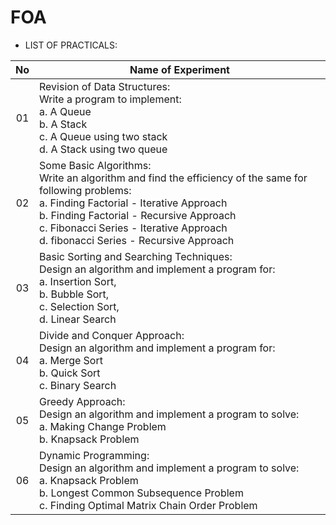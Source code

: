 # FOA

- LIST OF PRACTICALS:

|No|Name of Experiment|
|:----------------:|-------------------------------|
|01|Revision of Data Structures: <br> Write a program to implement: <br> a. A Queue <br> b. A Stack <br> c. A Queue using two stack <br> d. A Stack using two queue |
|02|Some Basic Algorithms: <br> Write an algorithm and find the efficiency of the same for following problems: <br> a. Finding Factorial - Iterative Approach <br> b. Finding Factorial - Recursive Approach <br> c. Fibonacci Series - Iterative Approach <br> d. fibonacci Series - Recursive Approach |
|03|Basic Sorting and Searching Techniques: <br> Design an algorithm and implement a program for: <br> a. Insertion Sort, <br> b. Bubble Sort, <br> c. Selection Sort, <br> d. Linear Search |
|04|Divide and Conquer Approach:<br> Design an algorithm and implement a program for: <br> a. Merge Sort <br> b. Quick Sort <br> c. Binary Search |
|05|Greedy Approach:<br> Design an algorithm and implement a program to solve:<br> a. Making Change Problem<br> b. Knapsack Problem|
|06|Dynamic Programming: <br> Design an algorithm and implement a program to solve: <br> a. Knapsack Problem <br> b. Longest Common Subsequence Problem <br> c. Finding Optimal Matrix Chain Order Problem |
